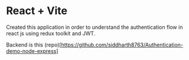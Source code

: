 # React + Vite

Created this application in order to understand the authentication flow in react js using redux toolkit and JWT.

Backend is this (repo)[https://github.com/siddharth8763/Authentication-demo-node-express]


